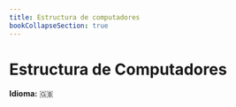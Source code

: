 ```yaml
---
title: Estructura de computadores
bookCollapseSection: true
---
```


# Estructura de Computadores
**Idioma:** 🇬🇧
